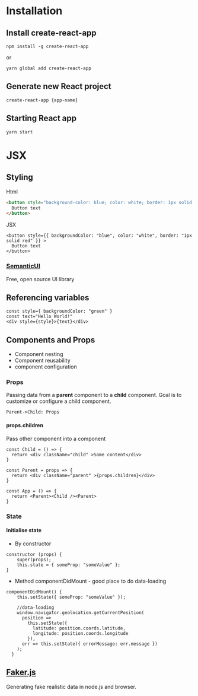 # Installation

## Install create-react-app

```
npm install -g create-react-app
```

or

```
yarn global add create-react-app
```

## Generate new React project

```
create-react-app {app-name}
```

## Starting React app

```
yarn start
```

# JSX

## Styling

Html

```html
<button style="background-color: blue; color: white; border: 1px solid red;">
  Button text
</button>
```

JSX

```JSX
<button style={{ backgroundColor: "blue", color: "white", border: "1px solid red" }} >
  Button text
</button>
```

### [SemanticUI](https://semantic-ui.com/)

Free, open source UI library

## Referencing variables

```JSX
const style={ backgroundColor: "green" }
const text="Hello World!"
<div style={style}>{text}</div>
```

## Components and Props

- Component nesting
- Component reusability
- component configuration

### Props

Passing data from a **parent** component to a **child** component. Goal is to customize or configure a child component.

```sequence
Parent->Child: Props
```

#### props.children

Pass other component into a component

```JSX
const Child = () => {
  return <div className="child" >Some content</div>
}

const Parent = props => {
  return <div className="parent" >{props.children}</div>
}

const App = () => {
  return <Parent><Child /><Parent>
}
```

### State

#### Initialise state

- By constructor

```JSX
constructor (props) {
    super(props);
    this.state = { someProp: "someValue" };
}
```

- Method componentDidMount - good place to do data-loading

```JSX
componentDidMount() {
    this.setState({ someProp: "someValue" });

    //data-loading
    window.navigator.geolocation.getCurrentPosition(
      position =>
        this.setState({
          latitude: position.coords.latitude,
          longitude: position.coords.longitude
        }),
      err => this.setState({ errorMessage: err.message })
    );
  }
```

## [Faker.js](https://github.com/marak/Faker.js/)

Generating fake realistic data in node.js and browser.

